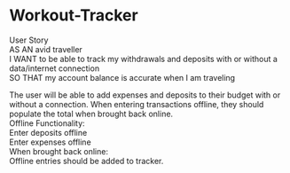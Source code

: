 # Workout-Tracker  

User Story  
AS AN avid traveller  
I WANT to be able to track my withdrawals and deposits with or without a data/internet connection  
SO THAT my account balance is accurate when I am traveling  


The user will be able to add expenses and deposits to their budget with or without a connection. When entering transactions offline, they should populate the total when brought back online.  
Offline Functionality:  
Enter deposits offline  
Enter expenses offline  
When brought back online:  
Offline entries should be added to tracker.
